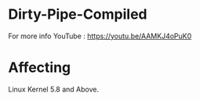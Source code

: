 # Dirty-Pipe-Compiled
For more info YouTube : https://youtu.be/AAMKJ4oPuK0

# Affecting
Linux Kernel 5.8 and Above.
